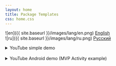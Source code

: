 ```yaml
---
layout: home
title: Package Templates
css: home.css
---
```


![en]({{ site.baseurl }}/images/lang/en.png) [English][1]<br>
![ru]({{ site.baseurl }}/images/lang/ru.png) [Русский][2]

<details >
<summary class="Spoiler">YouTube simple demo</summary>

<iframe src="http://www.youtube.com/embed/mrxAw5jAvuI"
width="400" height="240" frameborder="0" allowfullscreen></iframe>

</details>
<br>
<details >
<summary class="Spoiler">YouTube Android demo (MVP Activity example)</summary>

<iframe src="http://www.youtube.com/embed/GvGndGyS-As"
width="400" height="240" frameborder="0" allowfullscreen></iframe>

</details>

[1]: {{site.baseurl}}/en
[2]: {{site.baseurl}}/ru